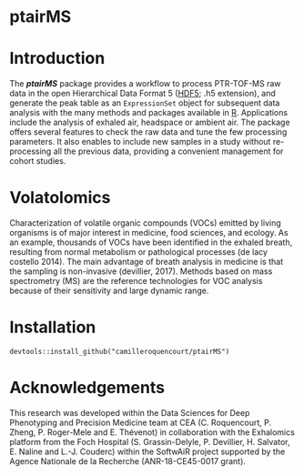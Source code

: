 # ptairMS

# Introduction
The _**ptairMS**_ package provides a workflow to process PTR-TOF-MS raw data in the open Hierarchical Data Format 5 ([HDF5](https://www.hdfgroup.org/); .h5 extension), and generate the peak table as an `ExpressionSet` object for subsequent data analysis with the many methods and packages available in [R](https://www.r-project.org/). Applications include the analysis of exhaled air, headspace or ambient air. The package offers several features to check the raw data and tune the few processing parameters. It also enables to include new samples in a study without re-processing all the previous data, providing a convenient management for cohort studies. 

# Volatolomics
Characterization of volatile organic compounds (VOCs) emitted by living organisms is of major interest in medicine, food sciences, and ecology. As an example, thousands of VOCs have been identified in the exhaled breath, resulting from normal metabolism or pathological processes (de lacy costello 2014). The main advantage of breath analysis in medicine is that the sampling is non-invasive (devillier, 2017). Methods based on mass spectrometry (MS) are the reference technologies for VOC analysis because of their sensitivity and large dynamic range.

# Installation 

`devtools::install_github("camilleroquencourt/ptairMS")`

# Acknowledgements
This research was developed within the Data Sciences for Deep Phenotyping and Precision Medicine team at CEA (C. Roquencourt, P. Zheng, P. Roger-Mele and E. Thévenot) in collaboration with the Exhalomics platform from the Foch Hospital (S. Grassin-Delyle, P. Devillier, H. Salvator, E. Naline and L.-J. Couderc) within the SoftwAiR project supported by the Agence Nationale de la Recherche (ANR-18-CE45-0017 grant).
